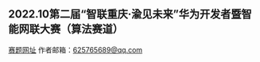 ## 2022.10第二届“智联重庆·渝见未来”华为开发者暨智能网联大赛（算法赛道）
[赛题网址](https://competition.huaweicloud.com/information/1000041769/introduction)
作者邮箱：625765689@qq.com